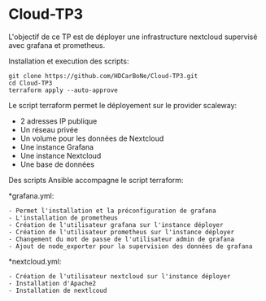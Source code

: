 # Cloud-TP3

L'objectif de ce TP est de déployer une infrastructure nextcloud supervisé avec grafana et prometheus.

Installation et execution des scripts:

```bahs
git clone https://github.com/HDCarBoNe/Cloud-TP3.git
cd Cloud-TP3
terraform apply --auto-approve
```

Le script terraform permet le déployement sur le provider scaleway:
- 2 adresses IP publique
- Un réseau privée
- Un volume pour les données de Nextcloud
- Une instance Grafana
- Une instance Nextcloud
- Une base de données

Des scripts Ansible accompagne le script terraform:

 *grafana.yml:
    
    - Permet l'installation et la préconfiguration de grafana
    - L'installation de prometheus
    - Création de l'utilisateur grafana sur l'instance déployer
    - Création de l'utilisateur prometheus sur l'instance déployer
    - Changement du mot de passe de l'utilisateur admin de grafana
    - Ajout de node_exporter pour la supervision des données de grafana

 *nextcloud.yml:
    
    - Création de l'utilisateur nextcloud sur l'instance déployer
    - Installation d'Apache2
    - Installation de nextlcoud  
